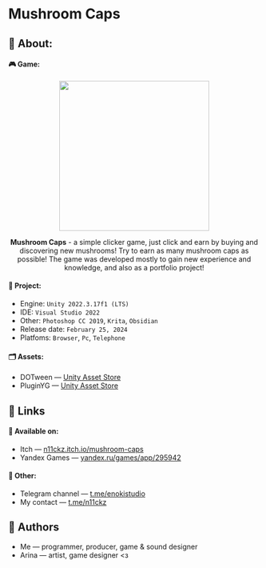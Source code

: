 # Mushroom Caps

## 🔸 About:

#### 🎮 Game:

<p align="center"><img src="https://kappa.lol/cwepW" height="300"></p>
<p align="center"><strong>Mushroom Caps</strong> - a simple clicker game, just click and earn by buying and discovering new mushrooms! Try to earn as many mushroom caps as possible! The game was developed mostly to gain new experience and knowledge, and also as a portfolio project!</p>

#### 🔧 Project:

- Engine: `Unity 2022.3.17f1 (LTS)`
- IDE: `Visual Studio 2022`
- Other: `Photoshop CC 2019`, `Krita`, `Obsidian`
- Release date: `February 25, 2024`
- Platfoms: `Browser`, `Pc`, `Telephone`

#### 🗂 Assets:
- DOTween — <a href="https://assetstore.unity.com/packages/tools/animation/dotween-hotween-v2-27676" target="_blank">Unity Asset Store</a>
- PluginYG — <a href="https://assetstore.unity.com/packages/add-ons/pluginyg-yandex-game-integration-235877" target="_blank">Unity Asset Store</a>

## 🔸 Links

#### 📌 Available on:

- Itch — <a href="https://n11ckz.itch.io/mushroom-caps" target="_blank">n11ckz.itch.io/mushroom-caps</a>
- Yandex Games — <a href="https://yandex.ru/games/app/295942" target="_blank">yandex.ru/games/app/295942</a>

#### 📌 Other:

- Telegram channel — <a href="https://t.me/enokistudio" target="_blank">t.me/enokistudio</a>
- My contact — <a href="https://t.me/n11ckz" target="_blank">t.me/n11ckz</a>

## 🔸 Authors

- Me — programmer, producer, game & sound designer
- Arina — artist, game designer <з
